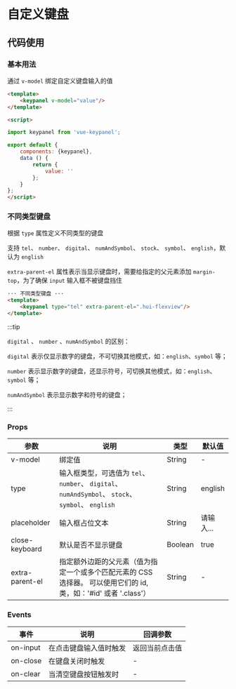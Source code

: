 # 自定义键盘

## 代码使用

### 基本用法

通过 `v-model` 绑定自定义键盘输入的值


```html
<template>
    <keypanel v-model="value"/>
</template>

<script>

import keypanel from 'vue-keypanel';

export default {
    components: {keypanel},
    data () {
        return {
            value: ''
        };
    }
};
</script>

```

### 不同类型键盘

根据 `type` 属性定义不同类型的键盘

支持 `tel`、 `number`、 `digital`、 `numAndSymbol`、 `stock`、 `symbol`、 `english`，默认为 `english`

`extra-parent-el` 属性表示当显示键盘时，需要给指定的父元素添加 `margin-top`，为了确保 `input` 输入框不被键盘挡住


```html
··· 不同类型键盘 ···
<template>
    <keypanel type="tel" extra-parent-el=".hui-flexview"/>
</template>

```

:::tip

`digital` 、 `number` 、`numAndSymbol` 的区别：

`digital` 表示仅显示数字的键盘，不可切换其他模式，如：`english`、`symbol` 等；

`number` 表示显示数字的键盘，还显示符号，可切换其他模式，如：`english`、`symbol` 等；

`numAndSymbol` 表示显示数字和符号的键盘；

:::

### Props 

| 参数 | 说明 | 类型 | 默认值 | 
| ------------ | ------------ | ------------ | ------------ |
| v-model | 绑定值 | String | - | 
| type | 输入框类型，可选值为 `tel`、 `number`、 `digital`、 `numAndSymbol`、 `stock`、 `symbol`、 `english` | String | english |
| placeholder | 输入框占位文本 | String | 请输入... |
| close-keyboard | 默认是否不显示键盘 | Boolean | true |
| extra-parent-el | 指定额外边距的父元素（值为指定一个或多个匹配元素的 CSS 选择器。 可以使用它们的 id, 类，如：'#id' 或者 '.class'） | String | - |

### Events
| 事件 | 说明 | 回调参数 |
| ------------ | ------------ | ------------ |
| on-input | 在点击键盘输入值时触发 | 返回当前点击值 |
| on-close | 在键盘关闭时触发 | - |
| on-clear | 当清空键盘按钮触发时 | - |

 


